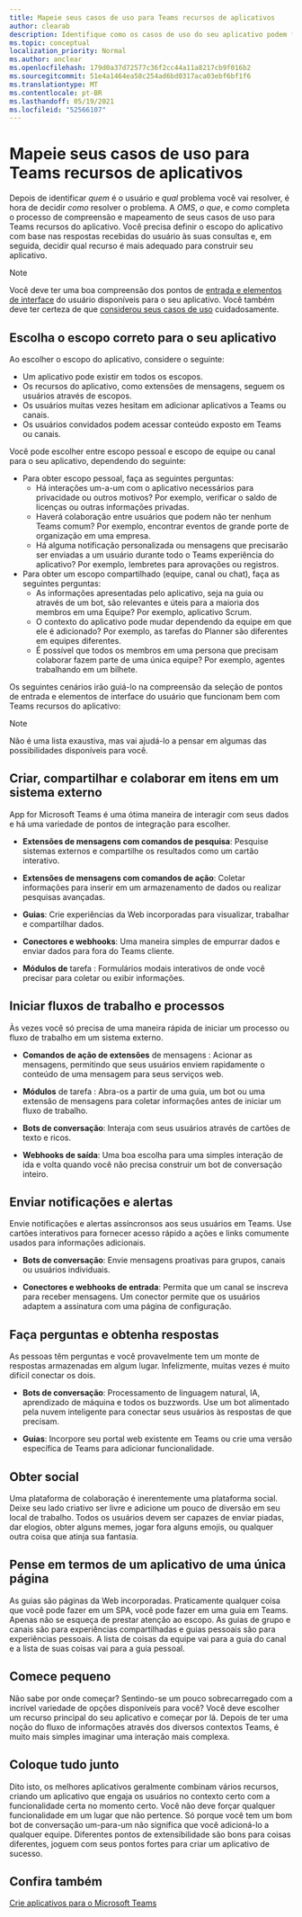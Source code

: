 ```yaml
---
title: Mapeie seus casos de uso para Teams recursos de aplicativos
author: clearab
description: Identifique como os casos de uso do seu aplicativo podem funcionar dentro da experiência Teams.
ms.topic: conceptual
localization_priority: Normal
ms.author: anclear
ms.openlocfilehash: 179d0a37d72577c36f2cc44a11a8217cb9f016b2
ms.sourcegitcommit: 51e4a1464ea58c254ad6bd0317aca03ebf6bf1f6
ms.translationtype: MT
ms.contentlocale: pt-BR
ms.lasthandoff: 05/19/2021
ms.locfileid: "52566107"
---
```

# <a name="map-your-use-cases-to-teams-app-capabilities"></a>Mapeie seus casos de uso para Teams recursos de aplicativos

Depois de identificar *quem* é o usuário e *qual* problema você vai resolver, é hora de decidir *como* resolver o problema. A *OMS*, *o que*, e *como* completa o processo de compreensão e mapeamento de seus casos de uso para Teams recursos do aplicativo. Você precisa definir o escopo do aplicativo com base nas respostas recebidas do usuário às suas consultas e, em seguida, decidir qual recurso é mais adequado para construir seu aplicativo.

> [!NOTE]
> Você deve ter uma boa compreensão dos pontos de [entrada e elementos de interface](../../concepts/extensibility-points.md) do usuário disponíveis para o seu aplicativo. Você também deve ter certeza de que [considerou seus casos de uso](../../concepts/design/understand-use-cases.md) cuidadosamente.

## <a name="choose-the-correct-scope-for-your-app"></a>Escolha o escopo correto para o seu aplicativo

Ao escolher o escopo do aplicativo, considere o seguinte:

* Um aplicativo pode existir em todos os escopos.
* Os recursos do aplicativo, como extensões de mensagens, seguem os usuários através de escopos.
* Os usuários muitas vezes hesitam em adicionar aplicativos a Teams ou canais.
* Os usuários convidados podem acessar conteúdo exposto em Teams ou canais.

Você pode escolher entre escopo pessoal e escopo de equipe ou canal para o seu aplicativo, dependendo do seguinte:

* Para obter escopo pessoal, faça as seguintes perguntas:
  * Há interações um-a-um com o aplicativo necessários para privacidade ou outros motivos? Por exemplo, verificar o saldo de licenças ou outras informações privadas.
  * Haverá colaboração entre usuários que podem não ter nenhum Teams comum? Por exemplo, encontrar eventos de grande porte de organização em uma empresa.
  * Há alguma notificação personalizada ou mensagens que precisarão ser enviadas a um usuário durante todo o Teams experiência do aplicativo? Por exemplo, lembretes para aprovações ou registros.
* Para obter um escopo compartilhado (equipe, canal ou chat), faça as seguintes perguntas:
  * As informações apresentadas pelo aplicativo, seja na guia ou através de um bot, são relevantes e úteis para a maioria dos membros em uma Equipe? Por exemplo, aplicativo Scrum.
  * O contexto do aplicativo pode mudar dependendo da equipe em que ele é adicionado? Por exemplo, as tarefas do Planner são diferentes em equipes diferentes. 
  * É possível que todos os membros em uma persona que precisam colaborar fazem parte de uma única equipe? Por exemplo, agentes trabalhando em um bilhete.

Os seguintes cenários irão guiá-lo na compreensão da seleção de pontos de entrada e elementos de interface do usuário que funcionam bem com Teams recursos do aplicativo:

> [!NOTE]
> Não é uma lista exaustiva, mas vai ajudá-lo a pensar em algumas das possibilidades disponíveis para você.

## <a name="create-share-and-collaborate-on-items-in-an-external-system"></a>Criar, compartilhar e colaborar em itens em um sistema externo

App for Microsoft Teams é uma ótima maneira de interagir com seus dados e há uma variedade de pontos de integração para escolher.

* **Extensões de mensagens com comandos de pesquisa**: Pesquise sistemas externos e compartilhe os resultados como um cartão interativo.

* **Extensões de mensagens com comandos de ação**: Coletar informações para inserir em um armazenamento de dados ou realizar pesquisas avançadas.

* **Guias**: Crie experiências da Web incorporadas para visualizar, trabalhar e compartilhar dados.

* **Conectores e webhooks**: Uma maneira simples de empurrar dados e enviar dados para fora do Teams cliente.

* **Módulos de** tarefa : Formulários modais interativos de onde você precisar para coletar ou exibir informações.

## <a name="initiate-workflows-and-processes"></a>Iniciar fluxos de trabalho e processos

Às vezes você só precisa de uma maneira rápida de iniciar um processo ou fluxo de trabalho em um sistema externo.

* **Comandos de ação de extensões** de mensagens : Acionar as mensagens, permitindo que seus usuários enviem rapidamente o conteúdo de uma mensagem para seus serviços web.

* **Módulos** de tarefa : Abra-os a partir de uma guia, um bot ou uma extensão de mensagens para coletar informações antes de iniciar um fluxo de trabalho.

* **Bots de conversação**: Interaja com seus usuários através de cartões de texto e ricos.

* **Webhooks de saída**: Uma boa escolha para uma simples interação de ida e volta quando você não precisa construir um bot de conversação inteiro.

## <a name="send-notifications-and-alerts"></a>Enviar notificações e alertas

Envie notificações e alertas assíncronsos aos seus usuários em Teams. Use cartões interativos para fornecer acesso rápido a ações e links comumente usados para informações adicionais.

* **Bots de conversação**: Envie mensagens proativas para grupos, canais ou usuários individuais.

* **Conectores e webhooks de entrada**: Permita que um canal se inscreva para receber mensagens. Um conector permite que os usuários adaptem a assinatura com uma página de configuração.

## <a name="ask-questions-and-get-answers"></a>Faça perguntas e obtenha respostas

As pessoas têm perguntas e você provavelmente tem um monte de respostas armazenadas em algum lugar. Infelizmente, muitas vezes é muito difícil conectar os dois.

* **Bots de conversação**: Processamento de linguagem natural, IA, aprendizado de máquina e todos os buzzwords. Use um bot alimentado pela nuvem inteligente para conectar seus usuários às respostas de que precisam.

* **Guias**: Incorpore seu portal web existente em Teams ou crie uma versão específica de Teams para adicionar funcionalidade.

## <a name="get-social"></a>Obter social

Uma plataforma de colaboração é inerentemente uma plataforma social. Deixe seu lado criativo ser livre e adicione um pouco de diversão em seu local de trabalho. Todos os usuários devem ser capazes de enviar piadas, dar elogios, obter alguns memes, jogar fora alguns emojis, ou qualquer outra coisa que atinja sua fantasia.

## <a name="think-in-terms-of-a-single-page-app"></a>Pense em termos de um aplicativo de uma única página

As guias são páginas da Web incorporadas. Praticamente qualquer coisa que você pode fazer em um SPA, você pode fazer em uma guia em Teams. Apenas não se esqueça de prestar atenção ao escopo. As guias de grupo e canais são para experiências compartilhadas e guias pessoais são para experiências pessoais. A lista de coisas da equipe vai para a guia do canal e a lista de suas coisas vai para a guia pessoal.

## <a name="start-small"></a>Comece pequeno

Não sabe por onde começar? Sentindo-se um pouco sobrecarregado com a incrível variedade de opções disponíveis para você? Você deve escolher um recurso principal do seu aplicativo e começar por lá. Depois de ter uma noção do fluxo de informações através dos diversos contextos Teams, é muito mais simples imaginar uma interação mais complexa.

## <a name="put-it-all-together"></a>Coloque tudo junto

Dito isto, os melhores aplicativos geralmente combinam vários recursos, criando um aplicativo que engaja os usuários no contexto certo com a funcionalidade certa no momento certo. Você não deve forçar qualquer funcionalidade em um lugar que não pertence. Só porque você tem um bom bot de conversação um-para-um não significa que você adicioná-lo a qualquer equipe. Diferentes pontos de extensibilidade são bons para coisas diferentes, joguem com seus pontos fortes para criar um aplicativo de sucesso.

## <a name="see-also"></a>Confira também

[Crie aplicativos para o Microsoft Teams](../../overview.md)
